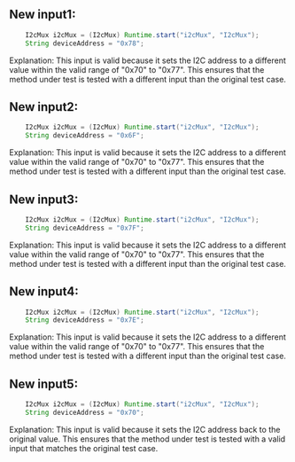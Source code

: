 ## New input1:
```java
    I2cMux i2cMux = (I2cMux) Runtime.start("i2cMux", "I2cMux");
    String deviceAddress = "0x78";
```
Explanation: This input is valid because it sets the I2C address to a different value within the valid range of "0x70" to "0x77". This ensures that the method under test is tested with a different input than the original test case.

## New input2:
```java
    I2cMux i2cMux = (I2cMux) Runtime.start("i2cMux", "I2cMux");
    String deviceAddress = "0x6F";
```
Explanation: This input is valid because it sets the I2C address to a different value within the valid range of "0x70" to "0x77". This ensures that the method under test is tested with a different input than the original test case.

## New input3:
```java
    I2cMux i2cMux = (I2cMux) Runtime.start("i2cMux", "I2cMux");
    String deviceAddress = "0x7F";
```
Explanation: This input is valid because it sets the I2C address to a different value within the valid range of "0x70" to "0x77". This ensures that the method under test is tested with a different input than the original test case.

## New input4:
```java
    I2cMux i2cMux = (I2cMux) Runtime.start("i2cMux", "I2cMux");
    String deviceAddress = "0x7E";
```
Explanation: This input is valid because it sets the I2C address to a different value within the valid range of "0x70" to "0x77". This ensures that the method under test is tested with a different input than the original test case.

## New input5:
```java
    I2cMux i2cMux = (I2cMux) Runtime.start("i2cMux", "I2cMux");
    String deviceAddress = "0x70";
```
Explanation: This input is valid because it sets the I2C address back to the original value. This ensures that the method under test is tested with a valid input that matches the original test case.
